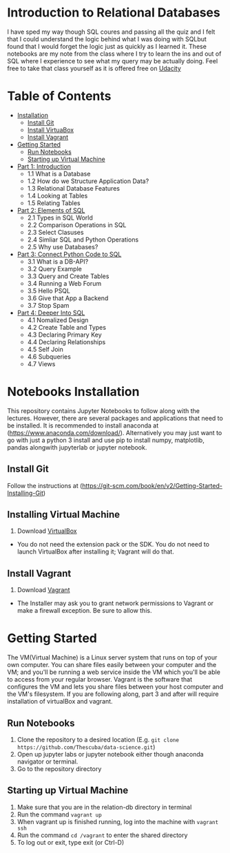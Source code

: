 # Introduction to Relational Databases
I have sped my way though SQL coures and passing all the quiz and I felt that I could understand the logic behind what I was doing with SQLbut found that I would forget the logic just as quickly as I learned it. These notebooks are my note from the class where I try to learn the ins and out of SQL where I experience to see what my query may be actually doing. Feel free to take that class yourself as it is offered free on [Udacity](https://classroom.udacity.com/courses/ud197/)
 
Table of Contents
=================

  * [Installation](#notebooks-installation)
    * [Install Git](#install-git)
    * [Install VirtuaBox](#installing-virtual-machine)
    * [Install Vagrant](#Install-Vagrant)
  * [Getting Started](#getting-started)
    * [Run Notebooks](#run-notebooks)
    * [Starting up Virtual Machine](Starting-up-Virtual-Machine)
  * [Part 1: Introduction](Intro-Relation-DB.ipynb)
      * 1.1 What is a Database
      * 1.2 How do we Structure Application Data? 
      * 1.3 Relational Database Features
      * 1.4 Looking at Tables
      * 1.5 Relating Tables
  * [Part 2: Elements of SQL](Elements-of-SQL.ipynb)
      * 2.1 Types in SQL World
      * 2.2 Comparison Operations in SQL
      * 2.3 Select Clasuses
      * 2.4 Simliar SQL and Python Operations
      * 2.5 Why use Databases? 
  * [Part 3: Connect Python Code to SQL](Python-Database-API.ipynb)
      * 3.1 What is a DB-API?
      * 3.2 Query Example
      * 3.3 Query and Create Tables
      * 3.4 Running a Web Forum
      * 3.5 Hello PSQL
      * 3.6 Give that App a Backend
      * 3.7 Stop Spam
  * [Part 4: Deeper Into SQL](Deeper-Into-SQL.ipynb)
      * 4.1 Nomalized Design
      * 4.2 Create Table and Types
      * 4.3 Declaring Primary Key
      * 4.4 Declaring Relationships
      * 4.5 Self Join
      * 4.6 Subqueries
      * 4.7 Views
      
# Notebooks Installation
This repository contains Jupyter Notebooks to follow along with the lectures. However, there are several
packages and applications that need to be installed. It is recommended to install anaconda at (https://www.anaconda.com/download/). Alternatively you may just want to go with just a python 3 install and use pip to install numpy, matplotlib, pandas alongwith jupyterlab or jupyter notebook.

## Install Git
Follow the instructions at (https://git-scm.com/book/en/v2/Getting-Started-Installing-Git)

## Installing Virtual Machine
1. Download [VirtualBox](https://www.virtualbox.org/wiki/Downloads)
  * You do not need the extension pack or the SDK. You do not need to launch VirtualBox after installing it; Vagrant will do that.
## Install Vagrant
1. Download [Vagrant](https://www.vagrantup.com/downloads.html)
  * The Installer may ask you to grant network permissions to Vagrant or make a firewall exception. Be sure to allow this.

# Getting Started
The VM(Virtual Machine) is a Linux server system that runs on top of your own computer. You can share files easily between your computer and the VM; and you'll be running a web service inside the VM which you'll be able to access from your regular browser. Vagrant is the software that configures the VM and lets you share files between your host computer and the VM's filesystem. If you are following along, part 3 and after will require installation of virtualBox and vagrant. 
## Run Notebooks
1. Clone the repository to a desired location (E.g. `git clone https://github.com/Thescuba/data-science.git`)
2. Open up jupyter labs or jupyter notebook either though anaconda navigator or terminal. 
3. Go to the repository directory
## Starting up Virtual Machine
1. Make sure that you are in the relation-db directory in terminal
2. Run the command `vagrant up`
3. When vagrant up is finished running, log into the machine with `vagrant ssh`
4. Run the command `cd /vagrant` to enter the shared directory
5. To log out or exit, type exit (or Ctrl-D)
